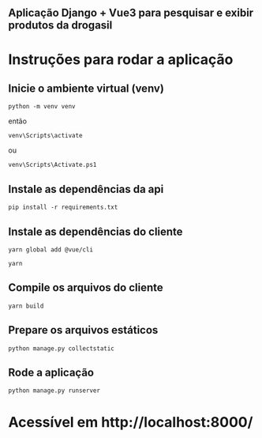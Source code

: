## Aplicação Django + Vue3 para pesquisar e exibir produtos da drogasil 

# Instruções para rodar a aplicação

## Inicie o ambiente virtual (venv)
```
python -m venv venv
```
então
```
venv\Scripts\activate
```
ou
```
venv\Scripts\Activate.ps1
```

## Instale as dependências da api
```
pip install -r requirements.txt
```

## Instale as dependências do cliente
```
yarn global add @vue/cli
```
```
yarn
```

## Compile os arquivos do cliente
```
yarn build
```

## Prepare os arquivos estáticos
```
python manage.py collectstatic
```

## Rode a aplicação
```
python manage.py runserver
```

# Acessível em http://localhost:8000/
